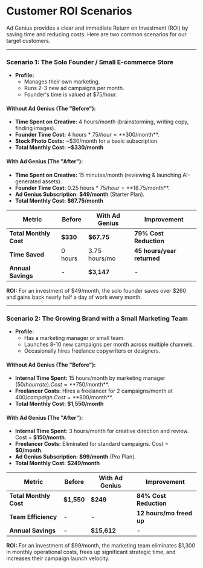 
# Customer ROI Scenarios

Ad Genius provides a clear and immediate Return on Investment (ROI) by saving time and reducing costs. Here are two common scenarios for our target customers.

---

### Scenario 1: The Solo Founder / Small E-commerce Store

-   **Profile:**
    -   Manages their own marketing.
    -   Runs 2-3 new ad campaigns per month.
    -   Founder's time is valued at $75/hour.

#### **Without Ad Genius (The "Before"):**
-   **Time Spent on Creative:** 4 hours/month (brainstorming, writing copy, finding images).
-   **Founder Time Cost:** 4 hours * $75/hour = **$300/month**.
-   **Stock Photo Costs:** ~$30/month for a basic subscription.
-   **Total Monthly Cost:** **~$330/month**

#### **With Ad Genius (The "After"):**
-   **Time Spent on Creative:** 15 minutes/month (reviewing & launching AI-generated assets).
-   **Founder Time Cost:** 0.25 hours * $75/hour = **$18.75/month**.
-   **Ad Genius Subscription:** **$49/month** (Starter Plan).
-   **Total Monthly Cost:** **$67.75/month**

| Metric                  | Before        | With Ad Genius | Improvement                |
|-------------------------|---------------|----------------|----------------------------|
| **Total Monthly Cost**  | **$330**      | **$67.75**     | **79% Cost Reduction**     |
| **Time Saved**          | 0 hours       | 3.75 hours/mo  | **45 hours/year returned** |
| **Annual Savings**      | -             | **$3,147**     | -                          |

**ROI:** For an investment of $49/month, the solo founder saves over $260 and gains back nearly half a day of work every month.

---

### Scenario 2: The Growing Brand with a Small Marketing Team

-   **Profile:**
    -   Has a marketing manager or small team.
    -   Launches 8-10 new campaigns per month across multiple channels.
    -   Occasionally hires freelance copywriters or designers.

#### **Without Ad Genius (The "Before"):**
-   **Internal Time Spent:** 15 hours/month by marketing manager ($50/hour rate). Cost = **$750/month**.
-   **Freelancer Costs:** Hires a freelancer for 2 campaigns/month at $400/campaign. Cost = **$800/month**.
-   **Total Monthly Cost:** **$1,550/month**

#### **With Ad Genius (The "After"):**
-   **Internal Time Spent:** 3 hours/month for creative direction and review. Cost = **$150/month**.
-   **Freelancer Costs:** Eliminated for standard campaigns. Cost = **$0/month**.
-   **Ad Genius Subscription:** **$99/month** (Pro Plan).
-   **Total Monthly Cost:** **$249/month**

| Metric                  | Before        | With Ad Genius | Improvement                 |
|-------------------------|---------------|----------------|-----------------------------|
| **Total Monthly Cost**  | **$1,550**    | **$249**       | **84% Cost Reduction**      |
| **Team Efficiency**     | -             | -              | **12 hours/mo freed up**    |
| **Annual Savings**      | -             | **$15,612**    | -                           |

**ROI:** For an investment of $99/month, the marketing team eliminates $1,300 in monthly operational costs, frees up significant strategic time, and increases their campaign launch velocity.
